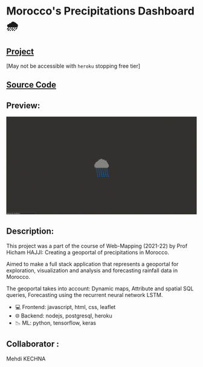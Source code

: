 # Morocco's Precipitations Dashboard 🌧️

<!-- &nbsp; -->

## <a href="https://precip-morocco.herokuapp.com/" target="_blank">Project</a>

[May not be accessible with `heroku` stopping free tier]

## <a href="https://github.com/ayoubft/wm-22-project" target="_blank">Source Code</a>

## Preview:

<center>
<img src="../img/precip-morox5.gif">
</center>

## Description:

This project was a part of the course of Web-Mapping (2021-22) by Prof Hicham HAJJI: Creating a geoportal of precipitations in Morocco.

Aimed to make a full stack application that represents a geoportal for exploration, visualization and analysis and forecasting rainfall data in Morocco.

The geoportal takes into account: Dynamic maps, Attribute and spatial SQL queries, Forecasting using the recurrent neural network LSTM.

- 💻 Frontend: javascript, html, css, leaflet
- 🌐 Backend: nodejs, postgresql, heroku
- 📉 ML: python, tensorflow, keras

## Collaborator :

Mehdi KECHNA
